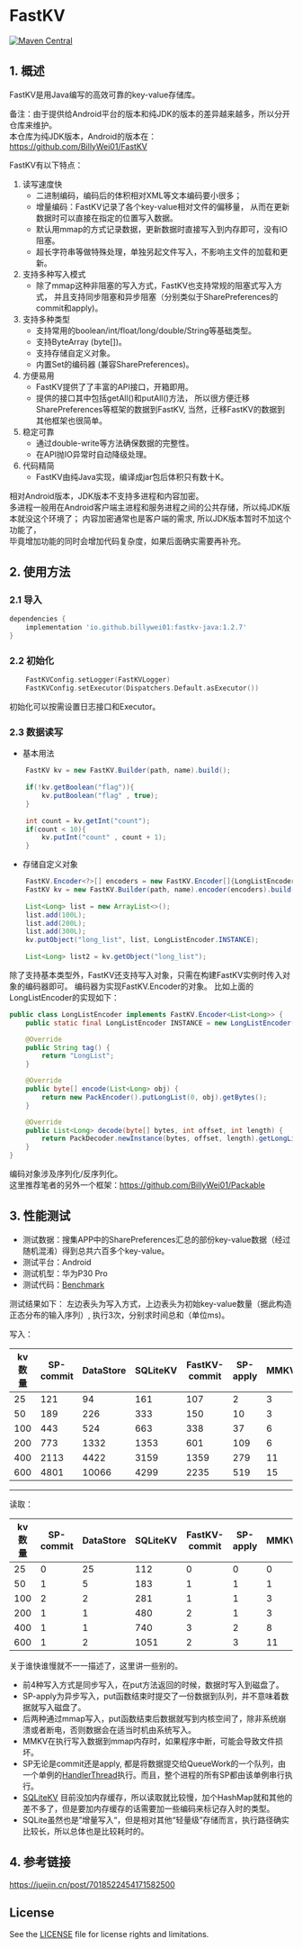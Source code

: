 # FastKV
[![Maven Central](https://img.shields.io/maven-central/v/io.github.billywei01/fastkv-java)](https://search.maven.org/artifact/io.github.billywei01/fastkv-java)


## 1. 概述
FastKV是用Java编写的高效可靠的key-value存储库。<br>

备注：由于提供给Android平台的版本和纯JDK的版本的差异越来越多，所以分开仓库来维护。<br>
本仓库为纯JDK版本，Android的版本在：https://github.com/BillyWei01/FastKV
<br>

FastKV有以下特点：
1. 读写速度快
    - 二进制编码，编码后的体积相对XML等文本编码要小很多；
    - 增量编码：FastKV记录了各个key-value相对文件的偏移量，
      从而在更新数据时可以直接在指定的位置写入数据。
    - 默认用mmap的方式记录数据，更新数据时直接写入到内存即可，没有IO阻塞。
    - 超长字符串等做特殊处理，单独另起文件写入，不影响主文件的加载和更新。
2. 支持多种写入模式
   - 除了mmap这种非阻塞的写入方式，FastKV也支持常规的阻塞式写入方式，
     并且支持同步阻塞和异步阻塞（分别类似于SharePreferences的commit和apply)。
3. 支持多种类型
   - 支持常用的boolean/int/float/long/double/String等基础类型。
   - 支持ByteArray (byte[])。
   - 支持存储自定义对象。
   - 内置Set<String>的编码器 (兼容SharePreferences)。
4. 方便易用
   - FastKV提供了了丰富的API接口，开箱即用。
   - 提供的接口其中包括getAll()和putAll()方法，
     所以很方便迁移SharePreferences等框架的数据到FastKV, 当然，迁移FastKV的数据到其他框架也很简单。
5. 稳定可靠
   - 通过double-write等方法确保数据的完整性。
   - 在API抛IO异常时自动降级处理。
6. 代码精简
   - FastKV由纯Java实现，编译成jar包后体积只有数十K。

相对Android版本，JDK版本不支持多进程和内容加密。<br>
多进程一般用在Android客户端主进程和服务进程之间的公共存储，所以纯JDK版本就没这个环境了；
内容加密通常也是客户端的需求, 所以JDK版本暂时不加这个功能了，<br>
毕竟增加功能的同时会增加代码复杂度，如果后面确实需要再补充。

   
## 2. 使用方法

### 2.1 导入

```gradle
dependencies {
    implementation 'io.github.billywei01:fastkv-java:1.2.7'
}
```

### 2.2 初始化
```kotlin
    FastKVConfig.setLogger(FastKVLogger)
    FastKVConfig.setExecutor(Dispatchers.Default.asExecutor())
```
初始化可以按需设置日志接口和Executor。


### 2.3 数据读写
- 基本用法
```java
    FastKV kv = new FastKV.Builder(path, name).build();
    
    if(!kv.getBoolean("flag")){
        kv.putBoolean("flag" , true);
    }
    
    int count = kv.getInt("count");
    if(count < 10){
        kv.putInt("count" , count + 1);
    }
```

- 存储自定义对象

```java
    FastKV.Encoder<?>[] encoders = new FastKV.Encoder[]{LongListEncoder.INSTANCE};
    FastKV kv = new FastKV.Builder(path, name).encoder(encoders).build();
        
    List<Long> list = new ArrayList<>();
    list.add(100L);
    list.add(200L);
    list.add(300L);
    kv.putObject("long_list", list, LongListEncoder.INSTANCE);
    
    List<Long> list2 = kv.getObject("long_list");
```

除了支持基本类型外，FastKV还支持写入对象，只需在构建FastKV实例时传入对象的编码器即可。
编码器为实现FastKV.Encoder的对象。
比如上面的LongListEncoder的实现如下：

```java
public class LongListEncoder implements FastKV.Encoder<List<Long>> {
    public static final LongListEncoder INSTANCE = new LongListEncoder();

    @Override
    public String tag() {
        return "LongList";
    }

    @Override
    public byte[] encode(List<Long> obj) {
        return new PackEncoder().putLongList(0, obj).getBytes();
    }

    @Override
    public List<Long> decode(byte[] bytes, int offset, int length) {
        return PackDecoder.newInstance(bytes, offset, length).getLongList(0); 
    }
}
```

编码对象涉及序列化/反序列化。<br/>
这里推荐笔者的另外一个框架：https://github.com/BillyWei01/Packable


## 3. 性能测试
- 测试数据：搜集APP中的SharePreferences汇总的部份key-value数据（经过随机混淆）得到总共六百多个key-value。
- 测试平台：Android 
- 测试机型：华为P30 Pro
- 测试代码：[Benchmark](https://github.com/BillyWei01/FastKV/blob/main/app/src/main/java/io/fastkv/fastkvdemo/Benchmark.kt)

测试结果如下：
左边表头为写入方式，上边表头为初始key-value数量（据此构造正态分布的输入序列）, 执行3次，分别求时间总和（单位ms)。

写入：

| kv数量 | SP-commit | DataStore  | SQLiteKV | FastKV-commit | SP-apply | MMKV |FastKV-mmap
------|---|------------|---|---|---|---|---
 25   | 121 | 94         | 161 | 107 |  2 | 3 | 1 | 
 50   | 189 | 226        | 333 | 150 |  10 | 3 | 2 | 
 100  | 443 | 524        | 663 | 338 |  37 | 6 | 3 | 
 200  | 773 | 1332       | 1353 | 601 |  109 | 6 | 5 | 
 400  | 2113 | 4422       | 3159 | 1359 |  279 | 11 | 14 |
 600  | 4801 | 10066      | 4299 | 2235 |  519 | 15 | 11 | 

----

读取：

| kv数量    | SP-commit | DataStore|SQLiteKV | FastKV-commit | SP-apply | MMKV |FastKV-mmap 
-----|---|---|---|---|---|---|---
 25  | 0 | 25 | 112 | 0 |  0 | 0 | 0 | 
 50  | 1 | 5 | 183 | 1 |  1 | 1 | 1 | 
 100 | 2 | 2 | 281 | 1 |  1 | 3 | 1 | 
 200 | 1 | 1 | 480 | 2 |  1 | 3 | 2 | 
 400 | 1 | 1 | 740 | 3 |  2 | 8 | 1 | 
 600 | 1 | 2 | 1051 | 2 |  3 | 11 | 1 | 

关于谁快谁慢就不一一描述了，这里讲一些别的。

- 前4种写入方式是同步写入，在put方法返回的时候，数据时写入到磁盘了。
- SP-apply为异步写入，put函数结束时提交了一份数据到队列，并不意味着数据就写入磁盘了。
- 后两种通过mmap写入，put函数结束后数据就写到内核空间了，除非系统崩溃或者断电，否则数据会在适当时机由系统写入。
- MMKV在执行写入数据到mmap内存时，如果程序中断，可能会导致文件损坏。
- SP无论是commit还是apply, 都是将数据提交给QueueWork的一个队列，由一个单例的[HandlerThread](http://androidxref.com/9.0.0_r3/xref/frameworks/base/core/java/android/app/QueuedWork.java#getHandler)执行。而且，整个进程的所有SP都由该单例串行执行。
- [SQLiteKV](https://github.com/BillyWei01/FastKV/blob/main/app/src/main/java/io/fastkv/fastkvdemo/sqlitekv/SQLiteKV.java) 目前没加内存缓存，所以读取就比较慢，加个HashMap就和其他的差不多了，但是要加内存缓存的话需要加一些编码来标记存入时的类型。
- SQLite虽然也是”增量写入“，但是相对其他“轻量级”存储而言，执行路径确实比较长，所以总体也是比较耗时的。

## 4. 参考链接
https://juejin.cn/post/7018522454171582500

## License
See the [LICENSE](LICENSE) file for license rights and limitations.



